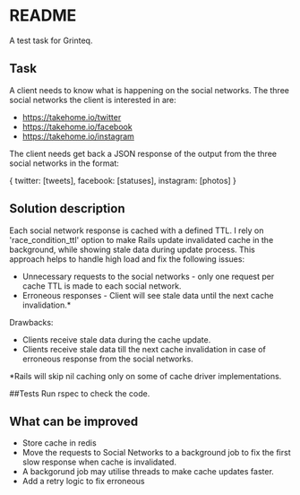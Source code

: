 # README

A test task for Grinteq. 

## Task

A client needs to know what is happening on the social networks.
The three social networks the client is interested in are:
 * https://takehome.io/twitter
 * https://takehome.io/facebook
 * https://takehome.io/instagram

The client needs get back a JSON response of the output from the three social networks in the format:

{ twitter: [tweets], facebook: [statuses], instagram: [photos] }

## Solution description

Each social network response is cached with a defined TTL. I rely on 'race_condition_ttl' option to make Rails update invalidated cache in the background, while showing stale data during update process.
This approach helps to handle high load and fix the following issues:

* Unnecessary requests to the social networks - only one request per cache TTL is made to each social network.
* Erroneous responses - Client will see stale data until the next cache invalidation.*

Drawbacks:

* Clients receive stale data during the cache update.
* Clients receive stale data till the next cache invalidation in case of erroneous response from the social networks.

*Rails will skip nil caching only on some of cache driver implementations.


##Tests
Run rspec to check the code.

## What can be improved
* Store cache in redis
* Move the requests to Social Networks to a background job to fix the first slow response when cache is invalidated.
* A backgorund job may utilise threads to make cache updates faster.
* Add a retry logic to fix erroneous 


